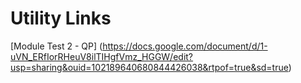 # Utility Links

[Module Test 2 - QP] (https://docs.google.com/document/d/1-uVN_ERfIorRHeuV8ilTIHgfVmz_HGGW/edit?usp=sharing&ouid=102189640680844426038&rtpof=true&sd=true)
